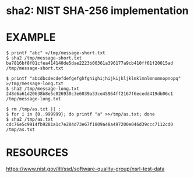 # sha2: NIST SHA-256 implementation

# EXAMPLE

```console
$ printf "abc" >/tmp/message-short.txt
$ sha2 /tmp/message-short.txt
ba7816bf8f01cfea414140de5dae2223b00361a396177a9cb410ff61f20015ad  /tmp/message-short.txt

$ printf "abcdbcdecdefdefgefghfghighijhijkijkljklmklmnlmnomnopnopq" >/tmp/message-long.txt
$ sha2 /tmp/message-long.txt
248d6a61d20638b8e5c026930c3e6039a33ce45964ff2167f6ecedd419db06c1  /tmp/message-long.txt

$ rm /tmp/as.txt || :
$ for i in {0..999999}; do printf "a" >>/tmp/as.txt; done
$ sha2 /tmp/as.txt
cdc76e5c9914fb9281a1c7e284d73e67f1809a48a497200e046d39ccc7112cd0  /tmp/as.txt
```

# RESOURCES

https://www.nist.gov/itl/ssd/software-quality-group/nsrl-test-data
